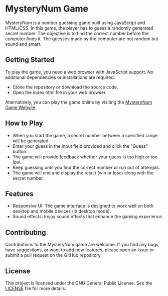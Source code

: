 # MysteryNum Game

MysteryNum is a number guessing game built using JavaScript and HTML/CSS. In this game, the player has to guess a randomly generated secret number. The objective is to find the correct number before the computer finds it. The guesses made by the computer are not random but sound and smart. 

## Getting Started

To play the game, you need a web browser with JavaScript support. No additional dependencies or installations are required.

- Clone the repository or download the source code.
- Open the index.html file in your web browser.

Alternatively, you can play the game online by visiting the [MysteryNum Game Website](https://sumitst05.github.io/MysteryNum/).

## How to Play

- When you start the game, a secret number between a specified range will be generated.
- Enter your guess in the input field provided and click the "Guess" button.
- The game will provide feedback whether your guess is too high or too low.
- Keep guessing until you find the correct number or run out of attempts.
- The game will end and display the result (win or lose) along with the secret number.

## Features

- Responsive UI: The game interface is designed to work well on both desktop and mobile devices (in desktop mode).
- Sound effects: Enjoy sound effects that enhance the gaming experience.

## Contributing

Contributions to the MysteryNum game are welcome. If you find any bugs, have suggestions, or want to add new features, please open an issue or submit a pull request on the GitHub repository.

## License

This project is licensed under the GNU General Public License. See the [LICENSE](LICENSE) file for more details.

